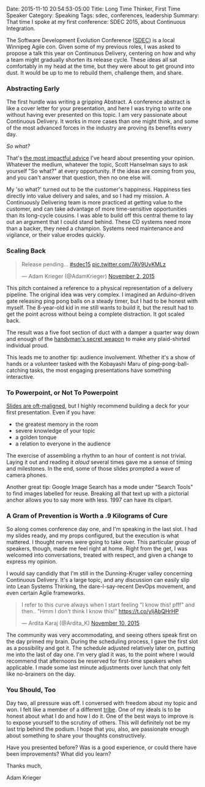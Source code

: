 Date: 2015-11-10 20:54:53-05:00
Title: Long Time Thinker, First Time Speaker
Category: Speaking
Tags: sdec, conferences, leadership
Summary: That time I spoke at my first conference: SDEC 2015, about Continuous Integration.

The Software Development Evolution Conference ([SDEC](http://www.sdeconf.com/)) is a local Winnipeg Agile con. Given some of my previous roles, I was asked to propose a talk this year on Continuous Delivery, centering on how and why a team might gradually shorten its release cycle. These ideas all sat comfortably in my head at the time, but they were about to get ground into dust. It would be up to me to rebuild them, challenge them, and share.

<!--more-->

### Abstracting Early

The first hurdle was writing a gripping Abstract. A conference abstract is like a cover letter for your presentation, and here I was trying to write one without having ever presented on this topic. I am very passionate about Continuous Delivery. It works in more cases than one might think, and some of the most advanced forces in the industry are proving its benefits every day.

*So what?*

That's [the most impactful advice](http://getinvolved.hanselman.com/) I've heard about presenting your opinion. Whatever the medium, whatever the topic, Scott Hanselman says to ask yourself "So what?" at every opportunity. If the ideas are coming from you, and you can't answer that question, then no one else will.

My 'so what?' turned out to be the customer's happiness. Happiness ties directly into value delivery and sales, and so I had my mission. A Continuously Delivering team is more practiced at getting value to the customer, and can take advantage of more time-sensitive opportunities than its long-cycle cousins. I was able to build off this central theme to lay out an argument that I could stand behind. These CD systems need more than a backer, they need a champion. Systems need maintenance and vigilance, or their value erodes quickly.

### Scaling Back

<div class="twitter-tweet-right-float">
<blockquote class="twitter-tweet" lang="en"><p lang="en" dir="ltr">Release pending... <a href="https://twitter.com/hashtag/sdec15?src=hash">#sdec15</a> <a href="https://t.co/7AV9UvKMLz">pic.twitter.com/7AV9UvKMLz</a></p>&mdash; Adam Krieger (@AdamKrieger) <a href="https://twitter.com/AdamKrieger/status/661290833681891328">November 2, 2015</a></blockquote>
<script async src="//platform.twitter.com/widgets.js" charset="utf-8"></script>
</div>

This pitch contained a reference to a physical representation of a delivery pipeline. The original idea was very complex. I imagined an Arduino-driven gate releasing ping pong balls on a steady timer, but I had to be honest with myself. The 8-year-old kid in me still wants to build it, but the result had to get the point across without being a complete distraction. It got scaled back.

The result was a five foot section of duct with a damper a quarter way down and enough of the [handyman's secret weapon](https://www.youtube.com/watch?v=3bZIcMcSXZk) to make any plaid-shirted individual proud.

This leads me to another tip: audience involvement. Whether it's a show of hands or a volunteer tasked with the Kobayashi Maru of ping-pong-ball-catching tasks, the most engaging presentations have something interactive.

### To Powerpoint, or Not To Powerpoint

[Slides are oft-maligned](http://www.slideshare.net/thecroaker/death-by-powerpoint), but I highly recommend building a deck for your first presentation. Even if you have:

- the greatest memory in the room
- severe knowledge of your topic
- a golden tonque
- a relation to everyone in the audience

The exercise of assembling a rhythm to an hour of content is not trivial. Laying it out and reading it *aloud* several times gave me a sense of timing and milestones. In the end, some of those slides prompted a wave of camera phones.

Another great tip: Google Image Search has a mode under "Search Tools" to find images labelled for reuse. Breaking all that text up with a pictorial anchor allows you to say more with less. 1997 can have its clipart.

### A Gram of Prevention is Worth a .9 Kilograms of Cure

So along comes conference day one, and I'm speaking in the last slot. I had my slides ready, and my props configured, but the execution is what mattered. I thought nerves were going to take over. This particular group of speakers, though, made me feel right at home. Right from the get, I was welcomed into conversations, treated with respect, and given a change to express my opinion.

I would say candidly that I'm still in the Dunning-Kruger valley concerning Continuous Delivery. It's a large topic, and any discussion can easily slip into Lean Systems Thinking, the dare-I-say-recent DevOps movement, and even certain Agile frameworks.

<blockquote class="twitter-tweet" lang="en"><p lang="en" dir="ltr">I refer to this curve always when I start feeling &quot;I know this! pfff&quot; and then.. &quot;Hmm I don&#39;t think I know this!&quot; <a href="https://t.co/yIjAbQHrHP">https://t.co/yIjAbQHrHP</a></p>&mdash; Ardita Karaj (@Ardita_K) <a href="https://twitter.com/Ardita_K/status/663893774372876288">November 10, 2015</a></blockquote>

The community was very accommodating, and seeing others speak first on the day primed my brain. During the scheduling process, I gave the first slot as a possibility and got it. The schedule adjusted relatively later on, putting me into the last of day one. I'm very glad it was, to the point where I would recommend that afternoons be reserved for first-time speakers when applicable. I made some last minute adjustments over lunch that only felt like no-brainers on the day.

### You Should, Too

Day two, all pressure was off. I conversed with freedom about my topic and won. I felt like a member of a different [tribe](http://www.triballeadership.net/book). One of my ideals is to be honest about what I do and how I do it. One of the best ways to improve is to expose yourself to the scrutiny of others. This will definitely not be my last trip behind the podium. I hope that you, also, are passionate enough about something to share your thoughts constructively.

Have you presented before? Was is a good experience, or could there have been improvements? What did you learn?

Thanks much,

Adam Krieger